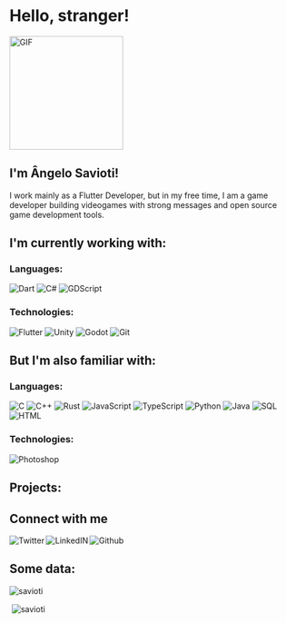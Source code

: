 # Hello, stranger!

<img alt="GIF" src="https://media.giphy.com/media/fVsVfxVwz40I24GT7X/giphy.gif" width= 200/>

## I'm Ângelo Savioti!

I work mainly as a Flutter Developer, but in my free time, I am a game developer building videogames with strong messages and open source game development tools.

## I'm currently working with:  

### Languages:

![Dart](https://img.shields.io/badge/-Dart-3d3d3d?style=plastic&logo=dart)
![C#](https://img.shields.io/badge/-C%23-3d3d3d?style=plastic&logo=c-sharp)
![GDScript](https://img.shields.io/badge/-GDScript-3d3d3d?style=plastic&logo=godot-engine)

### Technologies:  

![Flutter](https://img.shields.io/badge/-Flutter-3d3d3d?style=plastic&logo=flutter)
![Unity](https://img.shields.io/badge/-Unity-3d3d3d?style=plastic&logo=unity)
![Godot](https://img.shields.io/badge/-Godot-3d3d3d?style=plastic&logo=godot-engine)
![Git](https://img.shields.io/badge/-Git-3d3d3d?style=plastic&logo=git)

## But I'm also familiar with:  

### Languages:  

![C](https://img.shields.io/badge/-C-3d3d3d?style=plastic&logo=c)
![C++](https://img.shields.io/badge/-C++-3d3d3d?style=plastic&logo=c%2B%2B)
![Rust](https://img.shields.io/badge/-Rust-3d3d3d?style=plastic&logo=rust)
![JavaScript](https://img.shields.io/badge/-JavaScript-3d3d3d?style=plastic&logo=javascript)
![TypeScript](https://img.shields.io/badge/-TypeScript-3d3d3d?style=plastic&logo=typescript)
![Python](https://img.shields.io/badge/-Python-3d3d3d?style=plastic&logo=python)
![Java](https://img.shields.io/badge/-Java-3d3d3d?style=plastic&logo=java)
![SQL](https://img.shields.io/badge/-SQL-3d3d3d?style=plastic&logo=mysql)
![HTML](https://img.shields.io/badge/-HTML-3d3d3d?style=plastic&logo=html5)

### Technologies: 

![Photoshop](https://img.shields.io/badge/-Photoshop-3d3d3d?style=plastic&logo=adobe-photoshop)

## Projects:

## Connect with me

<a target="_blank" href="https://twitter.com/MSavioti">
  <img align="left" alt="Twitter" src="https://img.shields.io/badge/-Twitter-3d3d3d?style=social&logo=twitter" />
<a target="_blank" href="https://www.linkedin.com/in/angelo-savioti">
  <img align="left" alt="LinkedIN" src="https://img.shields.io/badge/-LinkedIn-3d3d3d?style=social&logo=linkedin" />
<a target="_blank" href="https://github.com/MSavioti">
  <img align="left" alt="Github" src="https://img.shields.io/badge/-Github-3d3d3d?style=social&logo=github" /><a/><br>
  
## Some data:

<p><img align="center" src="https://github-readme-stats.vercel.app/api/top-langs?username=savioti&show_icons=true&locale=en&layout=compact" alt="savioti" /></p>

<p>&nbsp;<img align="center" src="https://github-readme-stats.vercel.app/api?username=savioti&show_icons=true&locale=en" alt="savioti" /></p>
